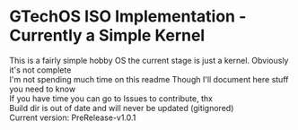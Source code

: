 # GTechOS ISO Implementation - Currently a Simple Kernel
This is a fairly simple hobby OS the current stage is just a kernel. Obviously it's not complete  
I'm not spending much time on this readme Though I'll document here stuff you need to know  
If you have time you can go to Issues to contribute, thx  
Build dir is out of date and will never be updated (gitignored)  
Current version: PreRelease-v1.0.1